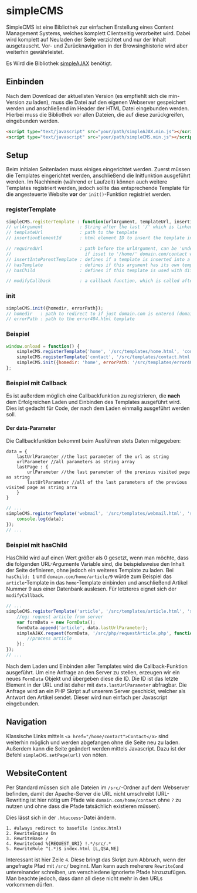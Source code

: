 # simpleCMS

SimpleCMS ist eine Bibliothek zur einfachen Erstellung eines Content Management Systems, welches komplett Clientseitig verarbeitet wird. Dabei wird komplett auf Neuladen der Seite verzichtet und nur der Inhalt ausgetauscht. Vor- und Zurücknavigation in der Browsinghistorie wird aber weiterhin gewährleistet.

Es Wird die Bibliothek [simpleAJAX](https://github.com/TimGoll/simpleAJAX) benötigt.

## Einbinden
Nach dem Download der aktuellsten Version (es empfiehlt sich die min-Version zu laden), muss die Datei auf den eigenen Webserver gespeichert werden und anschließend im Header der HTML Datei eingebunden werden. Hierbei muss die Bibliothek vor allen Dateien, die auf diese zurückgreifen, eingebunden werden.

```html
<script type="text/javascript" src="your/path/simpleAJAX.min.js"></script>
<script type="text/javascript" src="your/path/simpleCMS.min.js"></script>
```

## Setup
Beim initialen Seitenladen muss einiges eingerichtet werden. Zuerst müssen die Templates eingerichtet werden, anschließend die Initfunktion ausgeführt werden. Im Nachhinein (während er Laufzeit) können auch weitere Templates registriert werden, jedoch sollte das entsprechende Template für die angesteuerte Website **vor** der `init()`-Funktion registriet werden.

### registerTemplate
```javascript
simpleCMS.registerTemplate : function(urlArgument, templateUrl, insertionElementId, {requiredUrl, insertIntoParentTemplate, hasTemplate, hasChild}, modifyCallback);
// urlArgument              : String after the last '/' which is linked to this template
// templateUrl              : path to the template
// insertionElementId       : html element ID to insert the template into

// requiredUrl              : path before the urlArgument, can be 'undefined'
//                            if isset to '/home/' domain.com/contact will redirect to 'error404', because domain.com/home/contact is needed
// insertIntoParentTemplate : defines if a template is inserted into a parent one or is a mastertemplates, default is false
// hasTemplate              : defines if this argument has its own template or if it uses the parent one, default is true
// hasChild                 : defines if this template is used with different data inside (like articles loaded by IDs), default is 0

// modifyCallback           : a callback function, which is called after the loading of the template is finished, can be 'undefined'
```

### init
```javascript
simpleCMS.init({homedir, errorPath});
// homedir   : path to redirect to if just domain.com is entered (domain.com --> domain.com/home)
// errorPath : path to the error404.html template
```

### Beispiel

```javascript
window.onload = function() {
    simpleCMS.registerTemplate('home', '/src/templates/home.html', 'content');
    simpleCMS.registerTemplate('contact', '/src/templates/contact.html', 'subcontent', {requiredUrl: '/home/', insertIntoParentTemplate: true});
    simpleCMS.init({homedir: 'home', errorPath: '/src/templates/error404.html'});
};
```

### Beispiel mit Callback
Es ist außerdem möglich eine Callbackfunktion zu registrieren, die **nach** dem Erfolgreichen Laden und Einbinden des Templates ausgeführt wird. Dies ist gedacht für Code, der nach dem Laden einmalig ausgeführt werden soll.

#### Der data-Parameter
Die Callbackfunktion bekommt beim Ausführen stets Daten mitgegeben:
```
data = {
    lastUrlParameter //the last parameter of the url as string
    urlParameter //all parameters as string array
    lastPage : {
        urlParameter //the last parameter of the previous visited page as string
        lastUrlParameter //all of the last parameters of the previous visited page as string arra
    }
}
```

```javascript
// ...
simpleCMS.registerTemplate('webmail', '/src/templates/webmail.html', 'subcontent', {requiredUrl: '/home/contact/', insertIntoParentTemplate: true}, function(data) {
    console.log(data);
});
// ...
```

### Beispiel mit hasChild
HasChild wird auf einen Wert größer als 0 gesetzt, wenn man möchte, dass die folgenden URL-Argumente Variable sind, die beispielsweise den Inhalt der Seite definieren, ohne jedoch ein weiteres Template zu laden. Bei `hasChild: 1` und `domain.com/home/article/9` würde zum Beispiel das `article`-Template in das `home`-Template einbinden und anschließend Artikel Nummer 9 aus einer Datenbank auslesen. Für letzteres eignet sich der `modifyCallback`.

```javascript
// ...
simpleCMS.registerTemplate('article', '/src/templates/article.html', 'subcontent', {requiredUrl: '/home/', insertIntoParentTemplate: true, hasChild: 1}, function(data) {
    //eg: request article from server
    var formData = new FormData();
    formData.append('article', data.lastUrlParameter);
    simpleAJAX.request(formData, '/src/php/requestArticle.php', function(data) {
        //process article
    });
});
// ...
```
Nach dem Laden und Einbinden aller Templates wird die Callback-Funktion ausgeführt. Um eine Anfrage an den Server zu stellen, erzeugen wir ein neues `FormData` Objekt und übergeben diese die ID. Die ID ist das letzte Element in der URL und ist daher mit `data.lastUrlParameter` abfragbar. Die Anfrage wird an ein PHP Skript auf unserem Server geschickt, welcher als Antwort den Artikel sendet. Dieser wird nun einfach per Javascript eingebunden.

## Navigation
Klassische Links mittels `<a href="/home/contact">Contact</a>` sind weiterhin möglich und werden abgefangen ohne die Seite neu zu laden. Außerdem kann die Seite geändert werden mittels Javascript. Dazu ist der Befehl `simpleCMS.setPage(url)` von nöten.

## WebsiteContent
Per Standard müssen sich alle Dateien im `/src/`-Ordner auf dem Webserver befinden, damit der Apache-Server die URL nicht umschreibt (URL-Rewriting ist hier nötig um Pfade wie `domain.com/home/contact` ohne `?` zu nutzen und ohne dass die Pfade tatsächlich existieren müssen).

Dies lässt sich in der `.htaccess`-Datei ändern.
```htaccess
1. #always redirect to basefile (index.html)
2. RewriteEngine On
3. RewriteBase /
4. RewriteCond %{REQUEST_URI} !.*/src/.*
5. RewriteRule ^(.*)$ index.html [L,QSA,NE]
```
Interessant ist hier Zeile `4`. Diese bringt das Skript zum Abbruch, wenn der angefragte Pfad mit `/src/` beginnt. Man kann auch meherere `RewriteCond` untereinander schreiben, um verschiedene ignorierte Pfade hinzuzufügen. Man beachte jedoch, dass dann all diese nicht mehr in den URLs vorkommen dürfen.
